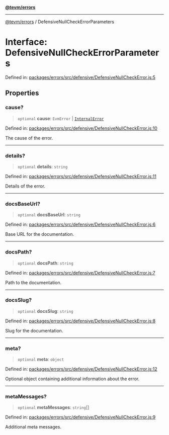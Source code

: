 [**@tevm/errors**](../README.md)

***

[@tevm/errors](../globals.md) / DefensiveNullCheckErrorParameters

# Interface: DefensiveNullCheckErrorParameters

Defined in: [packages/errors/src/defensive/DefensiveNullCheckError.js:5](https://github.com/evmts/tevm-monorepo/blob/main/packages/errors/src/defensive/DefensiveNullCheckError.js#L5)

## Properties

### cause?

> `optional` **cause**: `EvmError` \| [`InternalError`](../classes/InternalError.md)

Defined in: [packages/errors/src/defensive/DefensiveNullCheckError.js:10](https://github.com/evmts/tevm-monorepo/blob/main/packages/errors/src/defensive/DefensiveNullCheckError.js#L10)

The cause of the error.

***

### details?

> `optional` **details**: `string`

Defined in: [packages/errors/src/defensive/DefensiveNullCheckError.js:11](https://github.com/evmts/tevm-monorepo/blob/main/packages/errors/src/defensive/DefensiveNullCheckError.js#L11)

Details of the error.

***

### docsBaseUrl?

> `optional` **docsBaseUrl**: `string`

Defined in: [packages/errors/src/defensive/DefensiveNullCheckError.js:6](https://github.com/evmts/tevm-monorepo/blob/main/packages/errors/src/defensive/DefensiveNullCheckError.js#L6)

Base URL for the documentation.

***

### docsPath?

> `optional` **docsPath**: `string`

Defined in: [packages/errors/src/defensive/DefensiveNullCheckError.js:7](https://github.com/evmts/tevm-monorepo/blob/main/packages/errors/src/defensive/DefensiveNullCheckError.js#L7)

Path to the documentation.

***

### docsSlug?

> `optional` **docsSlug**: `string`

Defined in: [packages/errors/src/defensive/DefensiveNullCheckError.js:8](https://github.com/evmts/tevm-monorepo/blob/main/packages/errors/src/defensive/DefensiveNullCheckError.js#L8)

Slug for the documentation.

***

### meta?

> `optional` **meta**: `object`

Defined in: [packages/errors/src/defensive/DefensiveNullCheckError.js:12](https://github.com/evmts/tevm-monorepo/blob/main/packages/errors/src/defensive/DefensiveNullCheckError.js#L12)

Optional object containing additional information about the error.

***

### metaMessages?

> `optional` **metaMessages**: `string`[]

Defined in: [packages/errors/src/defensive/DefensiveNullCheckError.js:9](https://github.com/evmts/tevm-monorepo/blob/main/packages/errors/src/defensive/DefensiveNullCheckError.js#L9)

Additional meta messages.
